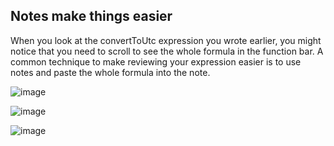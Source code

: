 ## Notes make things easier

When you look at the convertToUtc expression you wrote earlier, you might notice that you need to scroll to see the whole formula in the function bar. A common technique to make reviewing your expression easier is to use notes and paste the whole formula into the note.

![image](https://github.com/adeleke123/Power-Platform/assets/51156057/65ea57a4-3114-4cad-b5d4-87f30a2bd72f)

![image](https://github.com/adeleke123/Power-Platform/assets/51156057/114240b4-27a7-4a99-a690-3471705d016c)

![image](https://github.com/adeleke123/Power-Platform/assets/51156057/70067199-c966-4ca8-8662-53cc3223eda9)
